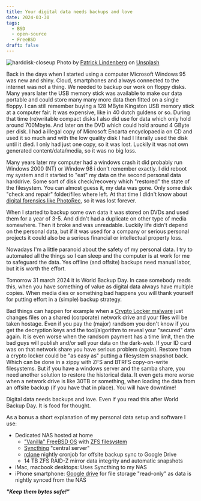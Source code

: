 ```yaml
---
title: Your digital data needs backups and love
date: 2024-03-30
tags:
  - BSD
  - open-source
  - FreeBSD
draft: false
---
```

![harddisk-closeup](/images/your-digital-data-needs-backups-and-love/patrick-lindenberg-1iVKwElWrPA-unsplash.jpg)
Photo by [Patrick Lindenberg](https://unsplash.com/@heapdump?utm_content=creditCopyText&utm_medium=referral&utm_source=unsplash) on [Unsplash](https://unsplash.com/photos/photo-of-optical-disc-drive-1iVKwElWrPA?utm_content=creditCopyText&utm_medium=referral&utm_source=unsplash)

Back in the days when I started using a computer Microsoft Windows 95 was new and shiny. Cloud, smartphones and always connected to the internet was not a thing. We needed to backup our work on floppy disks. Many years later the USB memory stick was available to make our data portable and could store many many more data then fitted on a single floppy. I can still remember buying a 128 MByte Kingston USB memory stick at a computer fair. It was expensive, like in 40 dutch guldens or so. During that time (re)writable compact disks I also did use for data which only hold around 700Mbyte. And later on the DVD which could hold around 4 GByte per disk. I had a illegal copy of Microsoft Encarta encyclopaedia on CD and used it so much and with the low quality disk I had I literally used the disk until it died. I only had just one copy, so it was lost. Luckily it was not own generated content/data/media, so it was no big loss. 

Many years later my computer had a windows crash it did probably run Windows 2000 (NT) or Window 98 i don't remember exactly. I did reboot my system and it started to "eat" my data on the second personal data harddrive. Some sort of disk check/recovery which "restored" the state of the filesystem. You can almost guess it, my data was gone. Only some disk "check and repair" folder/files where left. At that time I didn't know about [digital forensics like PhotoRec](https://en.wikipedia.org/wiki/PhotoRec), so it was lost forever.

When I started to backup some own data it was stored on DVDs  and used them for a year of 3-5. And didn't had a duplicate on other type of media somewhere. Then it broke and was unreadable. Luckily life didn't depend on the personal data, but if it was used for a company or serious personal projects it could also be a serious financial or intellectual property loss.

Nowadays I'm a little paranoid about the safety of my personal data. I try to automated all the things so I can sleep and the computer is at work for me to safeguard the data. Yes offline (and offsite) backups need manual labor, but it is worth the effort. 

Tomorrow 31 march 2024 it is World Backup Day. In case somebody reads this, when you have something of value as digital data always have multiple copies. When media dies or something bad happens you will thank yourself for putting effort in a (simple) backup strategy.

Bad things can happen for example when a [Crypto Locker malware](https://en.wikipedia.org/wiki/CryptoLocker) just changes files on a shared (corporate) network drive and your files will be taken hostage. Even if you pay the (major) randsom you don't know if you get the decryption keys and the tool/algorithm to reveal your "secured" data again. It is even worse when the randsom payment has a time limit, then the bad guys will publish and/or sell your data on the dark-web. If your ID card was on that network share you have serious problem (again). Restore from a crypto locker could be "as easy as" putting a filesystem snapshot back. Which can be done in a zippy with ZFS and BTRFS copy-on-write filesystems. But if you have a windows server and the samba share, you need another solution to restore the historical data. It even gets more worse when a network drive is like 30TB or something, when loading the data from an offsite backup (if you have that in place). You will have downtime!

Digital data needs backups and love. Even if you read this after World Backup Day. It is food for thought.

As a bonus a short explanation of my personal data setup and software I use:

* Dedicated NAS hosted at home
	* ["Vanilla" FreeBSD OS](https://en.wikipedia.org/wiki/FreeBSD) with [ZFS filesystem](https://en.wikipedia.org/wiki/ZFS)
	* [Syncthing](https://en.wikipedia.org/wiki/Syncthing) "central server"
	* [rclone](https://en.wikipedia.org/wiki/Rclone) nightly cronjob for offsite backup sync to Google Drive
	* 14 TB ZFS RAID-Z mirror data integrity and automatic snapshots
* iMac, macbook desktops: Uses Syncthing to my NAS
* iPhone smartphone: [Google drive](https://en.wikipedia.org/wiki/Google_Drive) for file storage "read-only" as data is nightly synced from the NAS

***"Keep them bytes safe!"***